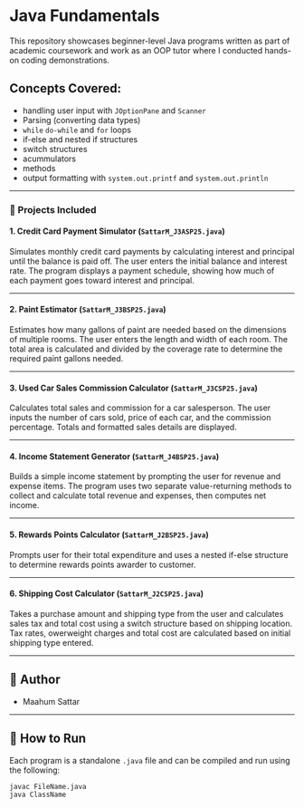 # Java Fundamentals

This repository showcases beginner-level Java programs written as part of academic coursework and work as an OOP tutor where I conducted hands-on coding demonstrations. 

## Concepts Covered:
- handling user input with `JOptionPane` and `Scanner`
- Parsing (converting data types)
- `while` `do-while` and `for` loops
- if-else and nested if structures
- switch structures
- acummulators
- methods
- output formatting with `system.out.printf` and `system.out.println`

---

### 📂 Projects Included

#### 1. Credit Card Payment Simulator (`SattarM_J3ASP25.java`)
Simulates monthly credit card payments by calculating interest and principal until the balance is paid off. The user enters the initial balance and interest rate. The program displays a payment schedule, showing how much of each payment goes toward interest and principal.

---

#### 2. Paint Estimator (`SattarM_J3BSP25.java`)
Estimates how many gallons of paint are needed based on the dimensions of multiple rooms. The user enters the length and width of each room. The total area is calculated and divided by the coverage rate to determine the required paint gallons needed.

---

#### 3. Used Car Sales Commission Calculator (`SattarM_J3CSP25.java`)
Calculates total sales and commission for a car salesperson. The user inputs the number of cars sold, price of each car, and the commission percentage. Totals and formatted sales details are displayed.

---

#### 4. Income Statement Generator (`SattarM_J4BSP25.java`)
Builds a simple income statement by prompting the user for revenue and expense items. The program uses two separate value-returning methods to collect and calculate total revenue and expenses, then computes net income.

---

#### 5. Rewards Points Calculator (`SattarM_J2BSP25.java`)
Prompts user for their total expenditure and uses a nested if-else structure to determine rewards points awarder to customer.

---

#### 6. Shipping Cost Calculator (`SattarM_J2CSP25.java`)
Takes a purchase amount and shipping type from the user and calculates sales tax and total cost using a switch structure based on shipping location. Tax rates, owerweight charges and total cost are calculated based on initial shipping type entered. 

---

## 👥 Author
- Maahum Sattar
  
---

## 🚀 How to Run

Each program is a standalone `.java` file and can be compiled and run using the following:

```bash
javac FileName.java
java ClassName


